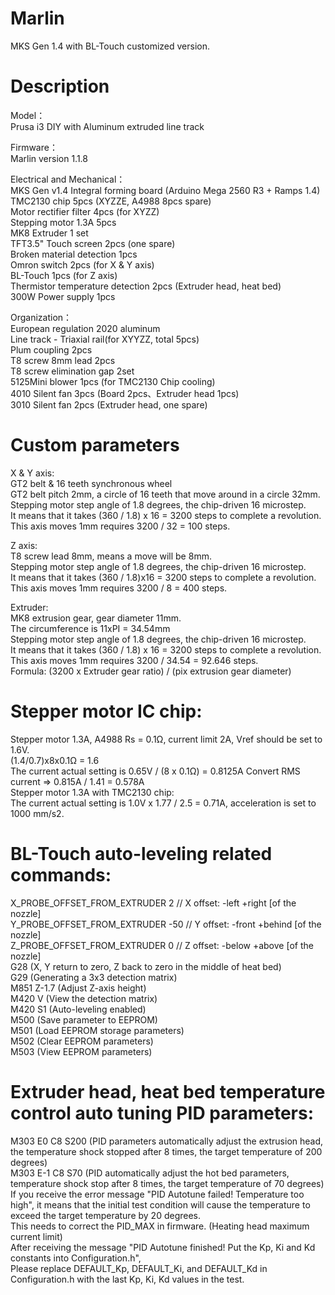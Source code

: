 # Marlin
MKS Gen 1.4 with BL-Touch customized version.

# Description
Model：<br/>
Prusa i3 DIY with Aluminum extruded line track

Firmware：<br/>
Marlin version 1.1.8

Electrical and Mechanical：<br/>
MKS Gen v1.4 Integral forming board (Arduino Mega 2560 R3 + Ramps 1.4)<br/>
TMC2130 chip 5pcs (XYZZE, A4988 8pcs spare)<br/>
Motor rectifier filter 4pcs (for XYZZ)<br/>
Stepping motor 1.3A 5pcs<br/>
MK8 Extruder 1 set<br/>
TFT3.5" Touch screen 2pcs (one spare)<br/>
Broken material detection 1pcs<br/>
Omron switch 2pcs (for X & Y axis)<br/>
BL-Touch 1pcs (for Z axis)<br/>
Thermistor temperature detection 2pcs (Extruder head, heat bed)<br/>
300W Power supply 1pcs<br/>

Organization：<br/>
European regulation 2020 aluminum<br/>
Line track - Triaxial rail(for XYYZZ, total 5pcs)<br/>
Plum coupling 2pcs<br/>
T8 screw 8mm lead 2pcs<br/>
T8 screw elimination gap 2set<br/>
5125Mini blower 1pcs (for TMC2130 Chip cooling)<br/>
4010 Silent fan 3pcs (Board 2pcs、Extruder head 1pcs)<br/>
3010 Silent fan 2pcs (Extruder head, one spare)<br/>

# Custom parameters
X & Y axis:<br/>
GT2 belt & 16 teeth synchronous wheel<br/>
GT2 belt pitch 2mm, a circle of 16 teeth that move around in a circle 32mm.<br/>
Stepping motor step angle of 1.8 degrees, the chip-driven 16 microstep.<br/>
It means that it takes (360 / 1.8) x 16 = 3200 steps to complete a revolution.<br/>
This axis moves 1mm requires 3200 / 32 = 100 steps.<br/>

Z axis:<br/>
T8 screw lead 8mm, means a move will be 8mm.<br/>
Stepping motor step angle of 1.8 degrees, the chip-driven 16 microstep.<br/>
It means that it takes (360 / 1.8)x16 = 3200 steps to complete a revolution.<br/>
This axis moves 1mm requires 3200 / 8 = 400 steps.<br/>

Extruder:<br/>
MK8 extrusion gear, gear diameter 11mm.<br/>
The circumference is 11xPI = 34.54mm<br/>
Stepping motor step angle of 1.8 degrees, the chip-driven 16 microstep.<br/>
It means that it takes (360 / 1.8) x 16 = 3200 steps to complete a revolution.<br/>
This axis moves 1mm requires 3200 / 34.54 = 92.646 steps.<br/>
Formula: (3200 x Extruder gear ratio) / (pix extrusion gear diameter)<br/>

# Stepper motor IC chip:<br/>
Stepper motor 1.3A, A4988 Rs = 0.1Ω, current limit 2A, Vref should be set to 1.6V.<br/>
(1.4/0.7)x8x0.1Ω = 1.6<br/>
The current actual setting is 0.65V / (8 x 0.1Ω) = 0.8125A Convert RMS current => 0.815A / 1.41 = 0.578A<br/>
Stepper motor 1.3A with TMC2130 chip:<br/>
The current actual setting is 1.0V x 1.77 / 2.5 = 0.71A, acceleration is set to 1000 mm/s2.<br/>

# BL-Touch auto-leveling related commands:<br/>
X_PROBE_OFFSET_FROM_EXTRUDER 2  // X offset: -left  +right  [of the nozzle]<br/>
Y_PROBE_OFFSET_FROM_EXTRUDER -50  // Y offset: -front +behind [of the nozzle]<br/>
Z_PROBE_OFFSET_FROM_EXTRUDER 0   // Z offset: -below +above  [of the nozzle]<br/>
G28 (X, Y return to zero, Z back to zero in the middle of heat bed)<br/>
G29 (Generating a 3x3 detection matrix)<br/>
M851 Z-1.7 (Adjust Z-axis height)<br/>
M420 V (View the detection matrix)<br/>
M420 S1 (Auto-leveling enabled)<br/>
M500 (Save parameter to EEPROM)<br/>
M501 (Load EEPROM storage parameters)<br/>
M502 (Clear EEPROM parameters)<br/>
M503 (View EEPROM parameters)<br/>

# Extruder head, heat bed temperature control auto tuning PID parameters:<br/>
M303 E0 C8 S200 (PID parameters automatically adjust the extrusion head, the temperature shock stopped after 8 times, the target temperature of 200 degrees)<br/>
M303 E-1 C8 S70 (PID automatically adjust the hot bed parameters, temperature shock stop after 8 times, the target temperature of 70 degrees)<br/>
If you receive the error message "PID Autotune failed! Temperature too high", it means that the initial test condition will cause the temperature to exceed the target temperature by 20 degrees.<br/>
This needs to correct the PID_MAX in firmware. (Heating head maximum current limit)<br/>
After receiving the message "PID Autotune finished! Put the Kp, Ki and Kd constants into Configuration.h",<br/>
Please replace DEFAULT_Kp, DEFAULT_Ki, and DEFAULT_Kd in Configuration.h with the last Kp, Ki, Kd values in the test.<br/>
